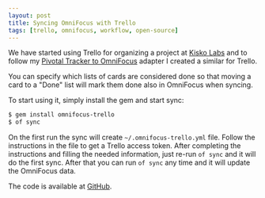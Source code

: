 ```yaml
---
layout: post
title: Syncing OmniFocus with Trello
tags: [trello, omnifocus, workflow, open-source]
---
```


We have started using Trello for organizing a project at [Kisko Labs](http://kiskolabs.com) and to follow my [Pivotal Tracker to OmniFocus](http://vesavanska.com/2012/pivotal-tracker-integration-for-omnifocus/) adapter I created a similar for Trello.

You can specify which lists of cards are considered done so that moving a card to a "Done" list will mark them done also in OmniFocus when syncing.

To start using it, simply install the gem and start sync:

```sh
$ gem install omnifocus-trello
$ of sync
```

On the first run the sync will create `~/.omnifocus-trello.yml` file. Follow the instructions in the file to get a Trello access token. After completing the instructions and filling the needed information, just re-run `of sync` and it will do the first sync. After that you can run `of sync` any time and it will update the OmniFocus data.

The code is available at [GitHub](https://github.com/vesan/omnifocus-trello).
